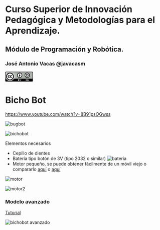 # Curso Superior de Innovación Pedagógica y Metodologías para el Aprendizaje.

## Módulo de Programación y Robótica.

### José Antonio Vacas @javacasm

![CCbySA](./images/CCbySQ_88x31.png)

# Bicho Bot

https://www.youtube.com/watch?v=8B91psOGwss

![bugbot](https://encrypted-tbn0.gstatic.com/images?q=tbn:ANd9GcSuxblcckhyzet4KvzZNuIBrK_K_nmkJH0A9LjNXRdGz7ZItrEkYA)

![bichobot](http://4.bp.blogspot.com/-bEec6UZ20dM/VYWdtH0bMpI/AAAAAAAACJY/FReO40A_gxQ/s1600/bichobot.jpg)

Elementos necesarios

* Cepillo de dientes
* Batería tipo botón de 3V (tipo 2032 o similar)
![bateria](http://www.onlybatteries.com/webimages/images/19548.jpg)
* Motor pequeño, se puede obtener fácilmente de un móvil viejo o compararlo [aquí](https://es.aliexpress.com/store/product/10pcs-Pager-and-Cell-Phone-Vibrating-Micro-Motor-2-5V-4-0VDC-With-Two-Leads-s883/401948_741811044.html) o [aquí](https://es.aliexpress.com/store/product/Hot-Sale-Coin-Flat-Vibrating-Micro-Motor-DC-3V-8mm-For-Pager-and-Cell-Phone-Mobile/1523131_32698585322.html)

![motor](https://ae01.alicdn.com/kf/HTB1hDz9KpXXXXchXVXXq6xXFXXXQ/10-unids-2-5V-4-0VDC-Pager-y-Micro-Motor-de-Vibración-Del-Teléfono-Celular-Con.jpg_640x640.jpg)

![motor2](https://ae01.alicdn.com/kf/HTB1ApTfKVXXXXbeXVXXq6xXFXXXB/Hot-Sale-Coin-Flat-Vibrating-Micro-Motor-DC-3V-8mm-For-Pager-and-Cell-Phone-Mobile.jpg_220x220.jpg)


### Modelo avanzado

[Tutorial](https://www.instructables.com/id/Light-Sensing-Bristlebot/?ALLSTEPS)

![bichobot avanzado](https://cdn.instructables.com/F5J/99HF/IY3D2P69/F5J99HFIY3D2P69.MEDIUM.jpg?width=614)
